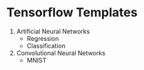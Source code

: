 # Tensorflow Templates

1. Artificial Neural Networks
    + Regression
    + Classification
2. Convolutional Neural Networks
    + MNIST